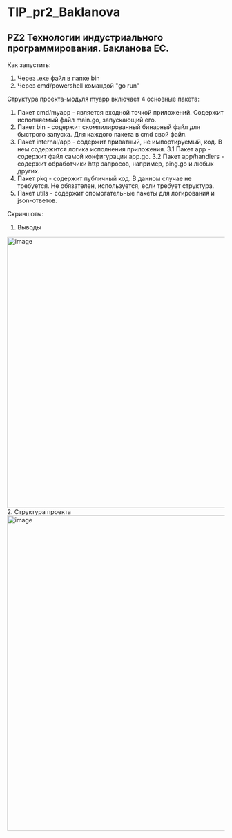 # TIP_pr2_Baklanova
## PZ2 Технологии индустриального программирования. Бакланова ЕС.

Как запустить:
1. Через .exe файл в папке bin
2. Через cmd/powershell командой "go run"

Структура проекта-модуля myapp включает 4 основные пакета:
1. Пакет cmd/myapp - является входной точкой приложений. Содержит исполняемый файл main.go, запускающий его.
2. Пакет bin - содержит скомпилированный бинарный файл для быстрого запуска. Для каждого пакета в cmd свой файл.
3. Пакет internal/app - содержит приватный, не импортируемый, код. В нем содержится логика исполнения приложения.
   3.1 Пакет app - содержит файл самой конфигурации app.go.
   3.2 Пакет app/handlers - содержит обработчики http запросов, например, ping.go и любых других.
4. Пакет pkq - содержит публичный код. В данном случае не требуется. Не обязателен, используется, если требует структура.
5. Пакет utils - содержит спомогательные пакеты для логирования и json-ответов.
   
Скриншоты:
1. Выводы
<img width="856" height="628" alt="image" src="https://github.com/user-attachments/assets/4caf8a08-997f-4e68-9ceb-bafddb1d5af6" />
2. Структура проекта
<img width="974" height="731" alt="image" src="https://github.com/user-attachments/assets/8f63092d-39d6-490d-9b36-fdc6f616b0eb" />

